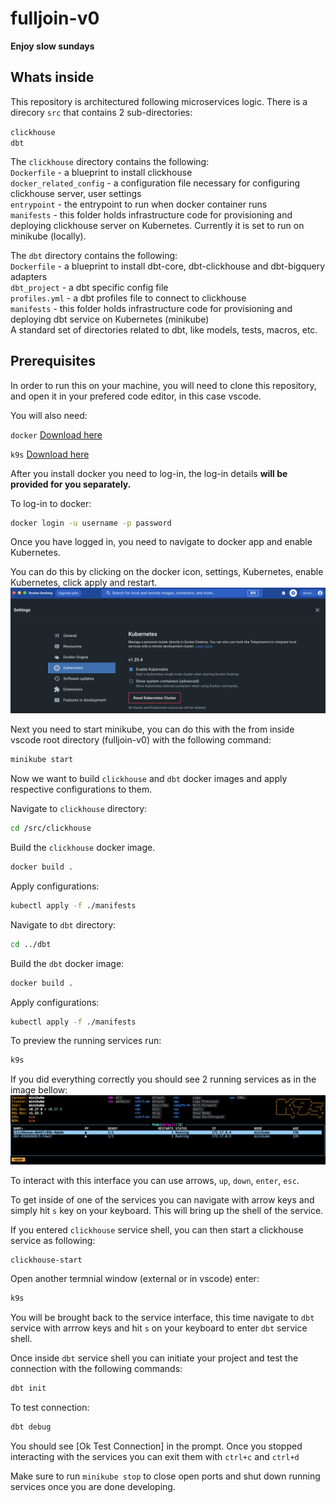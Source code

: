 # fulljoin-v0
**Enjoy slow sundays**

## **Whats inside**

This repository is architectured following microservices logic. There is a direcory `src` that contains 2 sub-directories:  

`clickhouse`  
`dbt` 

The `clickhouse` directory contains the following:  
`Dockerfile` - a blueprint to install clickhouse   
`docker_related_config` - a configuration file necessary for configuring clickhouse server, user settings     
`entrypoint` - the entrypoint to run when docker container runs  
`manifests` - this folder holds infrastructure code for provisioning and deploying clickhouse server on Kubernetes. Currently it is set to run on minikube (locally).

The `dbt` directory contains the following:  
`Dockerfile` - a blueprint to install dbt-core, dbt-clickhouse and dbt-bigquery adapters  
`dbt_project` - a dbt specific config file   
`profiles.yml` - a dbt profiles file to connect to clickhouse  
`manifests` - this folder holds infrastructure code for provisioning and deploying dbt service on Kubernetes (minikube)  
A standard set of directories related to dbt, like models, tests, macros, etc.

## **Prerequisites**

In order to run this on your machine, you will need to clone this repository, and open it in your prefered code editor, in this case vscode.

You will also need:

`docker` 
[Download here](https://www.docker.com/products/docker-desktop/)  

`k9s` [Download here](https://k9scli.io/topics/install/)

After you install docker you need to log-in, the log-in details **will be provided for you separately.**  

To log-in to docker:
```bash
docker login -u username -p password
```

Once you have logged in, you need to navigate to docker app and enable Kubernetes.

You can do this by clicking on the docker icon, settings, Kubernetes, enable Kubernetes, click apply and restart.
![image info](/utils/assets/Screenshot%202023-03-27%20at%2019.31.55.png)

Next you need to start minikube, you can do this with the from inside vscode root directory (fulljoin-v0) with the following command:

```bash
minikube start
```

Now we want to build `clickhouse` and `dbt` docker images and apply respective configurations to them.

Navigate to `clickhouse` directory:
 
```bash
cd /src/clickhouse
``` 

Build the `clickhouse` docker image.

```bash
docker build .
```

Apply configurations:
```bash
kubectl apply -f ./manifests
```

Navigate to `dbt` directory:
```bash
cd ../dbt
```

Build the `dbt` docker image:
```bash
docker build .
```

Apply configurations:
```bash
kubectl apply -f ./manifests
```

To preview the running services run:
```bash
k9s
```

If you did everything correctly you should see 2 running services as in the image bellow:
![image info](/utils/assets/Screenshot%202023-03-27%20at%2019.48.15.png)

To interact with this interface you can use arrows, `up`, `down`, `enter`, `esc`.

To get inside of one of the services you can navigate with arrow keys and simply hit `s` key on your keyboard. This will bring up the shell of the service.  

If you entered `clickhouse` service shell, you can then start a clickhouse service as following:

```bash
clickhouse-start
```
Open another termnial window (external or in vscode) enter:
```bash
k9s
```
You will be brought back to the service interface, this time navigate to `dbt` service with arrrow keys and hit `s` on your keyboard to enter `dbt` service shell.

Once inside `dbt` service shell you can initiate your project and test the connection with the following commands:
```bash
dbt init
```

To test connection:
```bash
dbt debug
```

You should see [Ok Test Connection] in the prompt.
Once you stopped interacting with the services you can exit them with `ctrl+c` and `ctrl+d`  

Make sure to run `minikube stop` to close open ports and shut down running services once you are done developing. 